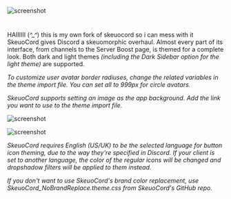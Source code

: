![screenshot](https://raw.githubusercontent.com/Marda33/SkeuoCord/master/updates/Logo.png)

#
HAIIIIII (*^_^*) this is my own fork of skeuocord so i can mess with it
SkeuoCord gives Discord a skeuomorphic overhaul. Almost every part of its interface, from channels to the Server Boost page, is themed for a complete look. Both dark and light themes *(including the Dark Sidebar option for the light theme)* are supported. 

*To customize user avatar border radiuses, change the related variables in the theme import file. You can set all to 999px for circle avatars.*

*SkeuoCord supports setting an image as the app background. Add the link you want to use to the theme import file.*

![screenshot](https://raw.githubusercontent.com/Marda33/SkeuoCord/master/Preview%20(Dark%20Theme).png)

![screenshot](https://raw.githubusercontent.com/Marda33/SkeuoCord/master/Preview%20(Light%20Theme).png)

*SkeuoCord requires English (US/UK) to be the selected language for button icon theming, due to the way they're specified in Discord.* 
*If your client is set to another language, the color of the regular icons will be changed and dropshadow filters will be applied to them instead.*

*If you don't want to use SkeuoCord's brand color replacement, use SkeuoCord_NoBrandReplace.theme.css from SkeuoCord's GitHub repo.*
